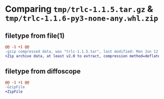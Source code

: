 # Comparing `tmp/trlc-1.1.5.tar.gz` & `tmp/trlc-1.1.6-py3-none-any.whl.zip`

## filetype from file(1)

```diff
@@ -1 +1 @@
-gzip compressed data, was "trlc-1.1.5.tar", last modified: Mon Jun 12 13:03:47 2023, max compression
+Zip archive data, at least v2.0 to extract, compression method=deflate
```

## filetype from diffoscope

```diff
@@ -1 +1 @@
-GzipFile
+ZipFile
```

